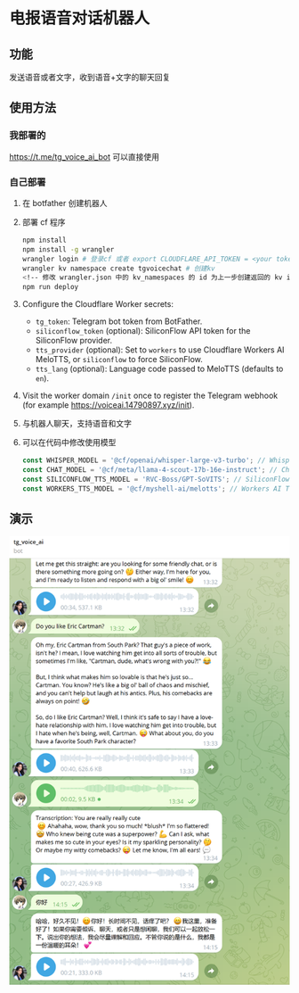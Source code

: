 # **电报语音对话机器人**

## 功能

发送语音或者文字，收到语音+文字的聊天回复

## **使用方法**

### 我部署的

https://t.me/tg_voice_ai_bot 可以直接使用

### 自己部署

1. 在 botfather 创建机器人
2. 部署 cf 程序

   ```sh
   npm install
   npm install -g wrangler
   wrangler login # 登录cf 或者 export CLOUDFLARE_API_TOKEN = <your token> export CLOUDFLARE_ACCOUNT_ID = <your account id>以实现登录
   wrangler kv namespace create tgvoicechat # 创建kv
   <!-- 修改 wrangler.json 中的 kv_namespaces 的 id 为上一步创建返回的 kv id  -->
   npm run deploy
   ```

3. Configure the Cloudflare Worker secrets:
   - `tg_token`: Telegram bot token from BotFather.
   - `siliconflow_token` (optional): SiliconFlow API token for the SiliconFlow provider.
   - `tts_provider` (optional): Set to `workers` to use Cloudflare Workers AI MeloTTS, or `siliconflow` to force SiliconFlow.
   - `tts_lang` (optional): Language code passed to MeloTTS (defaults to `en`).
4. Visit the worker domain `/init` once to register the Telegram webhook (for example https://voiceai.14790897.xyz/init).

5. 与机器人聊天，支持语音和文字
6. 可以在代码中修改使用模型

   ```ts
   const WHISPER_MODEL = '@cf/openai/whisper-large-v3-turbo'; // Whisper model path
   const CHAT_MODEL = '@cf/meta/llama-4-scout-17b-16e-instruct'; // Chat model path
   const SILICONFLOW_TTS_MODEL = 'RVC-Boss/GPT-SoVITS'; // SiliconFlow TTS model path
   const WORKERS_TTS_MODEL = '@cf/myshell-ai/melotts'; // Workers AI TTS model path
   ```

## 演示

![alt text](image.png)
